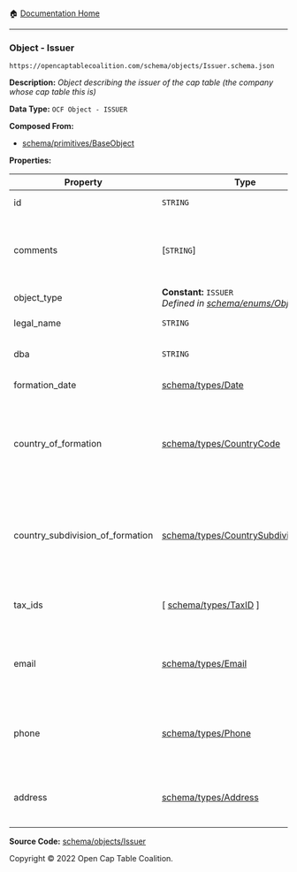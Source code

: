 :house: [Documentation Home](/README.md)

---

### Object - Issuer

`https://opencaptablecoalition.com/schema/objects/Issuer.schema.json`

**Description:** _Object describing the issuer of the cap table (the company whose cap table this is)_

**Data Type:** `OCF Object - ISSUER`

**Composed From:**

- [schema/primitives/BaseObject](/docs/schema/primitives/BaseObject.md)

**Properties:**

| Property                         | Type                                                                                                | Description                                                                     | Required   |
| -------------------------------- | --------------------------------------------------------------------------------------------------- | ------------------------------------------------------------------------------- | ---------- |
| id                               | `STRING`                                                                                            | Identifier for the object                                                       | `REQUIRED` |
| comments                         | [`STRING`]                                                                                          | Unstructured text comments related to and stored for the object                 | -          |
| object_type                      | **Constant:** `ISSUER`</br>_Defined in [schema/enums/ObjectType](/docs/schema/enums/ObjectType.md)_ | Object type field                                                               | `REQUIRED` |
| legal_name                       | `STRING`                                                                                            | Legal name of the issuer                                                        | `REQUIRED` |
| dba                              | `STRING`                                                                                            | Doing Business As name                                                          | -          |
| formation_date                   | [schema/types/Date](/docs/schema/types/Date.md)                                                     | Date of formation                                                               | `REQUIRED` |
| country_of_formation             | [schema/types/CountryCode](/docs/schema/types/CountryCode.md)                                       | The country where the issuer company was legally formed (ISO 3166-1 alpha-2)    | `REQUIRED` |
| country_subdivision_of_formation | [schema/types/CountrySubdivisionCode](/docs/schema/types/CountrySubdivisionCode.md)                 | The state, province, or subdivision where the issuer company was legally formed | -          |
| tax_ids                          | [ [schema/types/TaxID](/docs/schema/types/TaxID.md) ]                                               | The tax ids for this issuer company                                             | -          |
| email                            | [schema/types/Email](/docs/schema/types/Email.md)                                                   | A work email that the issuer company can be reached at                          | -          |
| phone                            | [schema/types/Phone](/docs/schema/types/Phone.md)                                                   | A phone number that the issuer company can be reached at                        | -          |
| address                          | [schema/types/Address](/docs/schema/types/Address.md)                                               | The headquarters address of the issuing company                                 | -          |

**Source Code:** [schema/objects/Issuer](/schema/objects/Issuer.schema.json)

Copyright © 2022 Open Cap Table Coalition.
